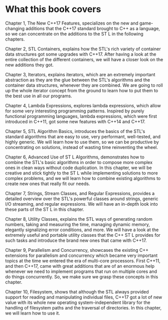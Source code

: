 # What this book covers 

Chapter 1,  The New C++17 Features, specializes on the new and game-changing additions that the C++17 standard brought to C++ as a language, so we can concentrate on the additions to the ST L in the following chapters. 

Chapter 2,  STL Containers, explains how the STL's rich variety of container data structures got some upgrades with C++17. After having a look at the entire collection of the different containers, we will have a closer look on the new additions they got.

Chapter 3,  Iterators, explains iterators, which are an extremely important abstraction as they are the glue between the STL's algorithms and the container data structures, whenever they are combined. We are going to roll up the whole iterator concept from the ground to learn how to put them to the best use in all our programs. 

Chapter 4, Lambda Expressions, explores lambda expressions, which allow for some very interesting programming patterns. Inspired by purely functional programming languages, lambda expressions, which were first introduced in C++11, got some new features with C++14 and C++17. 

Chapter 5, STL Algorithm Basics, introduces the basics of the STL's standard algorithms that are easy to use, very performant, well-tested, and highly generic. We will learn how to use them, so we can be productive by concentrating on solutions, instead of wasting time reinventing the wheel. 

Chapter 6, Advanced Use of ST L Algorithms, demonstrates how to combine the STL's basic algorithms in order to compose more complex ones in clean ways without code duplication. In this chapter, we will be creative and stick tightly to the ST L while implementing solutions to more complex problems, and we will learn how to combine existing algorithms to create new ones that really fit our needs. 

Chapter 7, Strings, Stream Classes, and Regular Expressions, provides a detailed overview over the STL's powerful classes around strings, generic I/O streaming, and regular expressions. We will have an in-depth look into these parts of the ST L in this chapter. 

Chapter 8, Utility Classes, explains the STL ways of generating random numbers, taking and measuring the time, managing dynamic memory, elegantly signalizing error conditions, and more. We will have a look at the extremely useful and portable utility classes that the C++ ST L provides for such tasks and introduce the brand new ones that came with C++17. 

Chapter 9, Parallelism and Concurrency, showcases the existing C++ extensions for parallelism and concurrency which became very important topics at the time we entered the era of multi-core processors. First C++11, and then C++17, came with great additions that are of an enormous help whenever we need to implement programs that run on multiple cores and do things concurrently. So, we make sure we grasp these concepts in this chapter. 

Chapter 10, Filesystem, shows that although the STL always provided support for reading and manipulating individual files, C++17 got a lot of new value with its whole new operating system-independent library for the handling of filesystem paths and the traversal of directories. In this chapter, we will learn how to use it. 